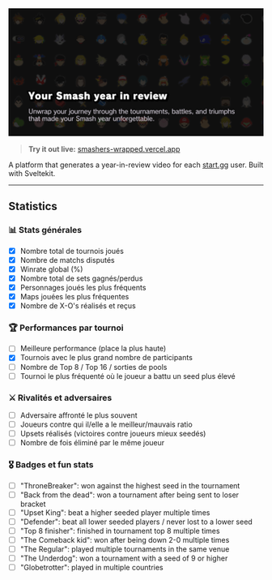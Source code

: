 <img width="1200" alt="readme" src="./.github/banner.png">

> **Try it out live:** [smashers-wrapped.vercel.app](https://smashers-wrapped.vercel.app)

A platform that generates a year-in-review video for each [start.gg](start.gg) user. Built with Sveltekit.

---

## Statistics

### 📊 Stats générales

- [x] Nombre total de tournois joués
- [x] Nombre de matchs disputés
- [x] Winrate global (%)
- [x] Nombre total de sets gagnés/perdus
- [x] Personnages joués les plus fréquents
- [x] Maps jouées les plus fréquentes
- [x] Nombre de X-O's réalisés et reçus

### 🏆 Performances par tournoi

- [ ] Meilleure performance (place la plus haute)
- [x] Tournois avec le plus grand nombre de participants
- [ ] Nombre de Top 8 / Top 16 / sorties de pools
- [ ] Tournoi le plus fréquenté où le joueur a battu un seed plus élevé

### ⚔️ Rivalités et adversaires

- [ ] Adversaire affronté le plus souvent
- [ ] Joueurs contre qui il/elle a le meilleur/mauvais ratio
- [ ] Upsets réalisés (victoires contre joueurs mieux seedés)
- [ ] Nombre de fois éliminé par le même joueur

### 🎖️ Badges et fun stats

- [ ] "ThroneBreaker": won against the highest seed in the tournament
- [ ] "Back from the dead": won a tournament after being sent to loser bracket
- [ ] "Upset King": beat a higher seeded player multiple times
- [ ] "Defender": beat all lower seeded players / never lost to a lower seed
- [ ] "Top 8 finisher": finished in tournament top 8 multiple times
- [ ] "The Comeback kid": won after being down 2-0 multiple times
- [ ] "The Regular": played multiple tournaments in the same venue
- [ ] "The Underdog": won a tournament with a seed of 9 or higher
- [ ] "Globetrotter": played in multiple countries
